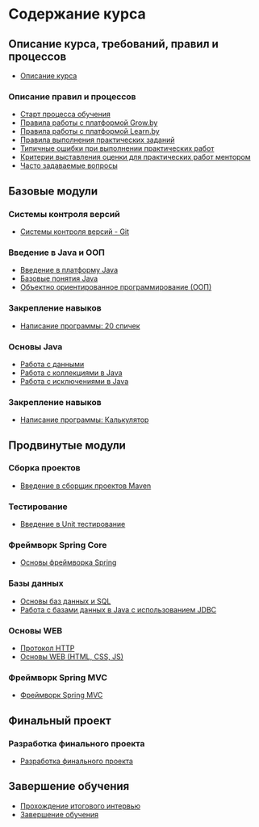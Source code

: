 Содержание курса  
====================

Описание курса, требований, правил и процессов
---------------------
* [Описание курса]({{site.baseurl}})

### Описание правил и процессов
* [Старт процесса обучения]({{site.materialsurl}}general/education_start)
* [Правила работы с платформой Grow.by]({{site.materialsurl}}general/grow_intro)
* [Правила работы с платформой Learn.by]({{site.materialsurl}}general/learn_intro)
* [Правила выполнения практических заданий]({{site.materialsurl}}general/practical_tasks_completing_rules)
* [Типичные ошибки при выполнении практических работ]({{site.materialsurl}}general/typical_mistakes)
* [Критерии выставления оценки для практических работ ментором]({{site.materialsurl}}general/practical_tasks_evaluation_rules)
* [Часто задаваемые вопросы]({{site.materialsurl}}general/faq)

Базовые модули
---------------------
### Системы контроля версий
* [Системы контроля версий - Git]({{site.materialsurl}}git/git)

### Введение в Java и ООП
* [Введение в платформу Java]({{site.materialsurl}}java_intro/java_intro)
* [Базовые понятия Java]({{site.materialsurl}}java_basics/java_basics)
* [Объектно ориентированное программирование (ООП)]({{site.materialsurl}}oop/oop)

### Закрепление навыков
* [Написание программы: 20 спичек]({{site.materialsurl}}20_matches/20_matches)

### Основы Java
* [Работа с данными]({{site.materialsurl}}data_handling/data_handling)
* [Работа с коллекциями в Java]({{site.materialsurl}}collections/collections)
* [Работа с исключениями в Java]({{site.materialsurl}}exceptions/exceptions)

### Закрепление навыков
* [Написание программы: Калькулятор]({{site.materialsurl}}calculator/calculator)

Продвинутые модули
---------------------
### Сборка проектов
* [Введение в сборщик проектов Maven]({{site.materialsurl}}maven/maven)

### Тестирование 
* [Введение в Unit тестирование]({{site.materialsurl}}unit_testing/unit_testing)

### Фреймворк Spring Core
* [Основы фреймворка Spring]({{site.materialsurl}}spring_framework/spring_framework)

### Базы данных
* [Основы баз данных и SQL]({{site.materialsurl}}db_basics/db_basics)
* [Работа с базами данных в Java c использованием JDBC]({{site.materialsurl}}jdbc/jdbc)

### Основы WEB
* [Протокол HTTP]({{site.materialsurl}}http/http)
* [Основы WEB (HTML, CSS, JS)]({{site.materialsurl}}web_basics/web_basics)

### Фреймворк Spring MVC
* [Фреймворк Spring MVC]({{site.materialsurl}}spring_mvc_framework/spring_mvc_framework)

Финальный проект
---------------------
### Разработка финального проекта
* [Разработка финального проекта]({{site.materialsurl}}final_project/final_project)

Завершение обучения
---------------------
* [Прохождение итогового интервью]({{site.materialsurl}}final_test/final_interview)
* [Завершение обучения]({{site.materialsurl}}next_steps/next_steps)